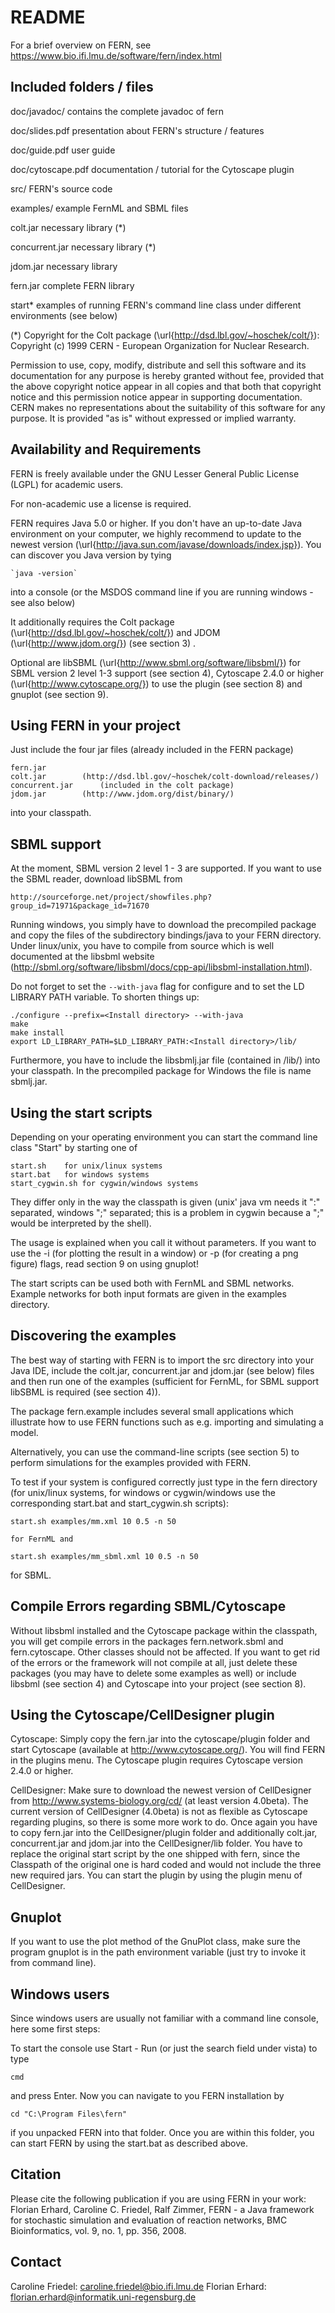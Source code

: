 # README

For a brief overview on FERN, see https://www.bio.ifi.lmu.de/software/fern/index.html

## Included folders / files

doc/javadoc/		contains the complete javadoc of fern

doc/slides.pdf 		presentation about FERN's structure / features

doc/guide.pdf  		user guide

doc/cytoscape.pdf	documentation / tutorial for the Cytoscape plugin

src/ 			FERN's source code

examples/ 		example FernML and SBML files

colt.jar		necessary library (*)

concurrent.jar		necessary library (*)

jdom.jar		necessary library

fern.jar 		complete FERN library

start* 			examples of running FERN's command line class under different environments (see below)

(*) Copyright for the Colt package (\url{http://dsd.lbl.gov/~hoschek/colt/}):
Copyright (c) 1999 CERN - European Organization for Nuclear Research.

Permission to use, copy, modify, distribute and sell this software and its documentation for any purpose is hereby granted without fee, provided that the above copyright notice appear in all copies and that both that copyright notice and this permission notice appear in supporting documentation. CERN makes no representations about the suitability of this software for any purpose. It is provided "as is" without expressed or implied warranty. 

## Availability and Requirements

FERN is freely available under the GNU Lesser General Public License (LGPL) for academic users. 

For non-academic use a license is required.

FERN requires Java 5.0 or higher. If you don't have an up-to-date Java environment on your computer, we highly recommend to update to the newest version (\url{http://java.sun.com/javase/downloads/index.jsp}). You can discover you Java version by tying

	`java -version`

into a console (or the MSDOS command line if you are running windows - see also below)

It additionally requires the Colt package (\url{http://dsd.lbl.gov/~hoschek/colt/}) and JDOM (\url{http://www.jdom.org/}) (see section 3) . 

Optional are libSBML (\url{http://www.sbml.org/software/libsbml/}) for SBML version 2 level 1-3 support (see section 4), Cytoscape 2.4.0 or higher (\url{http://www.cytoscape.org/}) to use the plugin (see section 8) and gnuplot (see section 9).


## Using FERN in your project


Just include the four jar files (already included in the FERN package)

	fern.jar
	colt.jar		(http://dsd.lbl.gov/~hoschek/colt-download/releases/)
	concurrent.jar		(included in the colt package)
	jdom.jar		(http://www.jdom.org/dist/binary/)

into your classpath. 


## SBML support

At the moment, SBML version 2 level 1 - 3 are supported. If you want to use the SBML reader,
download libSBML from

	http://sourceforge.net/project/showfiles.php?group_id=71971&package_id=71670

Running windows, you simply have to download the precompiled package and copy the files of the subdirectory
bindings/java to your FERN directory. Under linux/unix, you have to compile from source
which is well documented at the libsbml website (http://sbml.org/software/libsbml/docs/cpp-api/libsbml-installation.html).

Do not forget to set the `--with-java` flag for configure and to set the LD LIBRARY PATH variable.
To shorten things up:

	./configure --prefix=<Install directory> --with-java
	make 
	make install
	export LD_LIBRARY_PATH=$LD_LIBRARY_PATH:<Install directory>/lib/

Furthermore, you have to include the libsbmlj.jar file (contained in <Install directory>/lib/) 
into your classpath. In the precompiled package for Windows the file is name sbmlj.jar.

## Using the start scripts

Depending on your operating environment you can start the command line class "Start" by starting one of

	start.sh	for unix/linux systems
	start.bat	for windows systems
	start_cygwin.sh	for cygwin/windows systems

They differ only in the way the classpath is given (unix' java vm needs it ":" separated, windows ";" separated; this is a problem in cygwin because a ";" would be interpreted by the shell).

The usage is explained when you call it without parameters. If you want to use the -i (for plotting the result in a window) or -p (for creating a png figure) flags, read section 9 on using gnuplot!

The start scripts can be used both with FernML and SBML networks. Example networks for both input
formats are given in the examples directory.


## Discovering the examples

The best way of starting with FERN is to import the src directory into your Java IDE,
include the colt.jar, concurrent.jar and jdom.jar (see below) files and then run one of the examples
(sufficient for FernML, for SBML support libSBML is required (see section 4)).

The package fern.example includes several small applications which illustrate how to use FERN
functions such as e.g. importing and simulating a model.

Alternatively, you can use the command-line scripts (see section 5) to perform simulations for the 
examples provided with FERN.

To test if your system is configured correctly just type in the fern directory 
(for unix/linux systems, for windows or cygwin/windows use the 
corresponding start.bat and start_cygwin.sh scripts):

	start.sh examples/mm.xml 10 0.5 -n 50 

	for FernML and 

	start.sh examples/mm_sbml.xml 10 0.5 -n 50

for SBML.


## Compile Errors regarding SBML/Cytoscape

Without libsbml installed and the Cytoscape package within the classpath, 
you will get compile errors in the packages fern.network.sbml and fern.cytoscape. 
Other classes should not be affected. If you want to get rid of the errors or the 
framework will not compile at all, just delete these packages (you may have to delete 
some examples as well) or include libsbml (see section 4) and Cytoscape into your 
project (see section 8).



## Using the Cytoscape/CellDesigner plugin


Cytoscape: Simply copy the fern.jar into the cytoscape/plugin folder and start Cytoscape (available at http://www.cytoscape.org/). You will find FERN in the
plugins menu. The Cytoscape plugin requires Cytoscape version 2.4.0 or higher.

CellDesigner: Make sure to download the newest version of CellDesigner from http://www.systems-biology.org/cd/ (at least version 4.0beta). The current version of CellDesigner (4.0beta) is not as flexible as Cytoscape regarding plugins, so there is some more work to do. Once again you have to copy fern.jar into the CellDesigner/plugin folder and additionally colt.jar, concurrent.jar and jdom.jar into the CellDesigner/lib folder. You have to replace the original start script by the one shipped with fern, since the Classpath of the original one is hard coded and would not include the three new required jars. You can start the plugin by using the plugin menu of CellDesigner.


## Gnuplot

If you want to use the plot method of the GnuPlot class, make sure the program gnuplot is in the path environment variable (just try to invoke it from command line).



## Windows users


Since windows users are usually not familiar with a command line console, here some first steps:

To start the console use Start - Run (or just the search field under vista) to type 

	cmd

and press Enter. Now you can navigate to you FERN installation by

	cd "C:\Program Files\fern"

if you unpacked FERN into that folder. Once you are within this folder, you can start FERN by using the start.bat as described above.

## Citation

Please cite the following publication if you are using FERN in your work:  Florian Erhard, Caroline C. Friedel, Ralf Zimmer, FERN - a Java framework for stochastic simulation and evaluation of reaction networks, BMC Bioinformatics, vol. 9, no. 1, pp. 356, 2008. 


## Contact

Caroline Friedel: caroline.friedel@bio.ifi.lmu.de
Florian Erhard: florian.erhard@informatik.uni-regensburg.de
